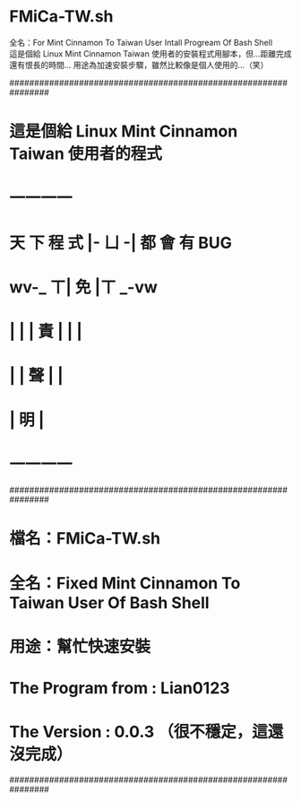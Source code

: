 # FMiCa-TW.sh
全名：For Mint Cinnamon To Taiwan User Intall Progream Of Bash Shell  
這是個給 Linux Mint Cinnamon Taiwan 使用者的安裝程式用腳本，但...距離完成還有恨長的時間...
用途為加速安裝步驟，雖然比較像是個人使用的...（笑）

                                                                    
  ################################################################  
  #       這是個給 Linux Mint Cinnamon Taiwan 使用者的程式       #  
  #                           一一一一                           #  
  #          天 下 程 式      |- ㄩ -|    都 會 有 BUG           #  
  #                  wv-_   ㄒ|  免  |ㄒ   _-vw                  #  
  #                       | | |  責  | | |                       #  
  #                        |  |  聲  |  |                        #  
  #                           |  明  |                           #  
  #                           一一一一                           #  
  ################################################################  
  #  檔名：FMiCa-TW.sh                                           #  
  #  全名：Fixed Mint Cinnamon To Taiwan User Of Bash Shell      #  
  #  用途：幫忙快速安裝                                          #  
  #  The Program from : Lian0123                                 #  
  #  The Version : 0.0.3  （很不穩定，這還沒完成）               #  
  ################################################################  
                                                                    

